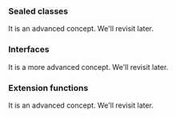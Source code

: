 

### Sealed classes
It is an advanced concept. We'll revisit later.

### Interfaces
It is a more advanced concept. We'll revisit later.

### Extension functions
It is an advanced concept. We'll revisit later.
